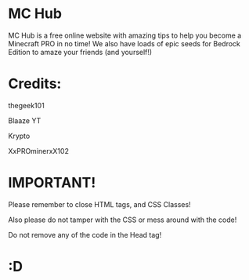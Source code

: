 # MC Hub
MC Hub is a free online website with amazing tips to help you become a Minecraft PRO in no time! We also have loads of epic seeds for Bedrock Edition to amaze your friends (and yourself!)

# Credits:
thegeek101

Blaaze YT

Krypto

XxPROminerxX102

# IMPORTANT!
Please remember to close HTML tags, and CSS Classes!

Also please do not tamper with the CSS or mess around with the code!

Do not remove any of the code in the Head tag!

# :D
